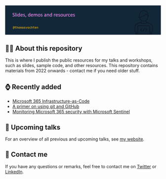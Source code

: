 ![Thomas Vochten](README.png)

## 🧑‍💻 About this repository

This is where I publish the public resources for my talks and workshops, such as slides, sample code, and other resources. This repository contains materials from 2022 onwards - contact me if you need older stuff.

## ⌚ Recently added

- [Microsoft 365 Infrastructure-as-Code](m365-infrastructure-as-code/README.md)
- [A primer on using git and GitHub](git-github/README.md)
- [Monitoring Microsoft 365 security with Microsoft Sentinel](m365-sentinel/README.md)

## 📅 Upcoming talks

For an overview of all previous and upcoming talks, see [my website](https://thomasvochten.com/speaking).

## 📧 Contact me

If you have any questions or remarks, feel free to contact me on [Twitter](https://twitter.com/thomasvochten) or [LinkedIn](https://www.linkedin.com/in/thomasvochten/).
